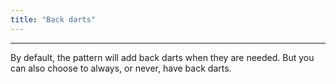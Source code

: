 ```yaml
---
title: "Back darts"
---
```


***

By default, the pattern will add back darts when they are needed.
But you can also choose to always, or never, have back darts.




